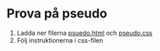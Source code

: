 # Prova på pseudo

1. Ladda ner filerna [psuedo.html](assets/pseudo.html) och [pseudo.css](assets/pseudo.css)
2. Följ instruktionerna i css-filen